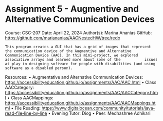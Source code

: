 Assignment 5 - Augmentive and Alternative Communication Devices
===============================================================

Course: CSC-207
Date: April 22, 2024
Author(s): Marina Ananias
GitHub: https://github.com/mariananias/AACNestedHW/tree/redo

    This program creates a GUI that has a grid of images that represent the communication device of the Augmentive and Alternative Communication Device (AAC). In this mini-project, we explored associative arrays and learned more about some of the           issues at play in designing software for people with disabilities (and using software as a disabled person).

Resources:
    • Augmentative and Alternative Communication Devices: https://accessibilityeducation.github.io/assignments/AAC/AAC.html
    • Class AACCategory: https://accessibilityeducation.github.io/assignments/AAC/AACCategory.html
    • Class AACMappings: https://accessibilityeducation.github.io/assignments/AAC/AACMappings.html
    • File Reading: https://www.digitalocean.com/community/tutorials/java-read-file-line-by-line
    • Evening Tutor: Diog
    • Peer: Medhashree Adhikari
